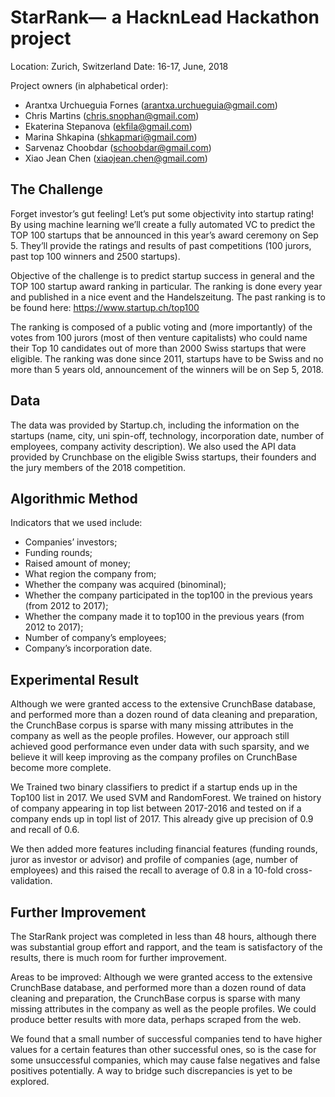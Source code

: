 # StarRank—  a HacknLead Hackathon project

Location: Zurich, Switzerland
Date: 16-17, June, 2018

Project owners (in alphabetical order): 
* Arantxa Urchueguia Fornes (arantxa.urchueguia@gmail.com)
* Chris Martins (chris.snophan@gmail.com)
* Ekaterina Stepanova (ekfila@gmail.com)
* Marina Shkapina (shkapmari@gmail.com)
* Sarvenaz Choobdar (schoobdar@gmail.com)
* Xiao Jean Chen (xiaojean.chen@gmail.com)



## The Challenge
Forget investor’s gut feeling! Let’s put some objectivity into startup rating! By using machine learning we’ll create a fully automated VC to predict the TOP 100 startups that be announced in this year’s award ceremony on Sep 5. They’ll provide the ratings and results of past competitions (100 jurors, past top 100 winners and 2500 startups).

Objective of the challenge is to predict startup success in general and the TOP 100 startup award ranking in particular. The ranking is done every year and published in a nice event and the Handelszeitung. The past ranking is to be found here: https://www.startup.ch/top100


The ranking is composed of a public voting and (more importantly) of the votes from 100 jurors (most of then venture capitalists) who could name their Top 10 candidates out of more than 2000 Swiss startups that were eligible. The ranking was done since 2011, startups have to be Swiss and no more than 5 years old, announcement of the winners will be on Sep 5, 2018.

## Data

The data was provided by Startup.ch, including the information on the startups (name, city, uni spin-off, technology, incorporation date, number of employees, company activity description). 
We also used the API data provided by Crunchbase on the eligible Swiss startups, their founders and the jury members of the 2018 competition. 

## Algorithmic Method

Indicators that we used include:

* Companies’ investors;
* Funding rounds;
* Raised amount of money;
* What region the company from;
* Whether the company was acquired (binominal);
* Whether the company participated in the top100 in the previous years (from 2012 to 2017);
* Whether the company made it to top100 in the previous years (from 2012 to 2017);
* Number of company’s employees;
* Company’s incorporation date.

## Experimental Result

Although we were granted access to the extensive CrunchBase database, and performed more than a dozen round of data cleaning and preparation, the CrunchBase corpus is sparse with many missing attributes in the company as well as the people profiles. However, our approach still achieved good performance even under data with such sparsity, and we believe it will keep improving as the company profiles on CrunchBase become more complete.

We Trained two binary classifiers to predict if a startup ends up in the Top100 list in 2017. We used SVM and RandomForest. We trained on history of company appearing in top list between 2017-2016 and tested on if a company ends up in topl list of 2017. This already give up precision of 0.9 and recall of 0.6. 

We then added more features including financial features (funding rounds, juror as investor or advisor) and profile of companies (age, number of employees) and this raised the recall to average of 0.8 in a 10-fold cross-validation.


## Further Improvement
The StarRank project was completed in less than 48 hours, although there was substantial  group effort and rapport, and the team is satisfactory of the results, there is much room for further improvement. 

Areas to be improved:
Although we were granted access to the extensive CrunchBase database, and performed more than a dozen round of data cleaning and preparation, the CrunchBase corpus is sparse with many missing attributes in the company as well as the people profiles. We could produce better results with more data, perhaps scraped from the web. 

We found that a small number of successful companies tend to have higher values for a certain features than other successful ones, so is the case for some unsuccessful companies, which may cause false negatives and false positives potentially. A way to bridge such discrepancies is yet to be explored.



